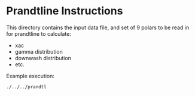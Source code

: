 # Prandtline Instructions

This directory contains the input data file, and set of 9 polars to be read in for prandtline to calculate:

- xac
- gamma distribution
- downwash distribution
- etc.

Example execution:
```
./../../prandtl 
```
